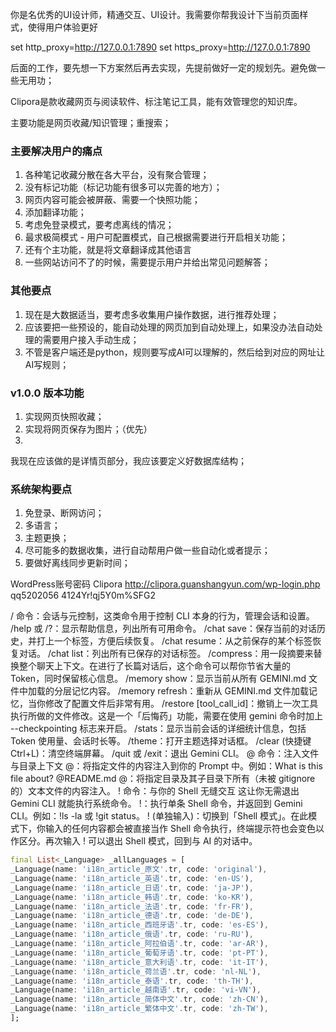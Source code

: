 你是名优秀的UI设计师，精通交互、UI设计。我需要你帮我设计下当前页面样式，使得用户体验更好

set http_proxy=http://127.0.0.1:7890
set https_proxy=http://127.0.0.1:7890


后面的工作，要先想一下方案然后再去实现，先提前做好一定的规划先。避免做一些无用功；


Clipora是款收藏网页与阅读软件、标注笔记工具，能有效管理您的知识库。

主要功能是网页收藏/知识管理；重搜索；

### 主要解决用户的痛点
1. 各种笔记收藏分散在各大平台，没有聚合管理；
2. 没有标记功能（标记功能有很多可以完善的地方）；
3. 网页内容可能会被屏蔽、需要一个快照功能；
4. 添加翻译功能；
5. 考虑免登录模式，要考虑离线的情况；
6. 最求极简模式 - 用户可配置模式，自己根据需要进行开启相关功能；
7. 还有个主功能，就是将文章翻译成其他语言
8. 一些网站访问不了的时候，需要提示用户并给出常见问题解答；


### 其他要点
1. 现在是大数据适当，要考虑多收集用户操作数据，进行推荐处理；
2. 应该要把一些预设的，能自动处理的网页加到自动处理上，如果没办法自动处理的需要用户接入手动生成；
3. 不管是客户端还是python，规则要写成AI可以理解的，然后给到对应的网址让AI写规则；


### v1.0.0 版本功能
1. 实现网页快照收藏；
2. 实现将网页保存为图片；（优先）
3. 


我现在应该做的是详情页部分，我应该要定义好数据库结构；


### 系统架构要点
1. 免登录、断网访问；
2. 多语言；
3. 主题更换；
4. 尽可能多的数据收集，进行自动帮用户做一些自动化或者提示；
5. 要做好离线同步更新时间；



WordPress账号密码
Clipora
http://clipora.guanshangyun.com/wp-login.php
qq5202056
4124Yr!qj5Y0m%SFG2





/ 命令：会话与元控制，这类命令用于控制 CLI 本身的行为，管理会话和设置。
/help 或 /?：显示帮助信息，列出所有可用命令。
/chat save：保存当前的对话历史，并打上一个标签，方便后续恢复。
/chat resume：从之前保存的某个标签恢复对话。
/chat list：列出所有已保存的对话标签。
/compress：用一段摘要来替换整个聊天上下文。在进行了长篇对话后，这个命令可以帮你节省大量的 Token，同时保留核心信息。
/memory show：显示当前从所有 GEMINI.md 文件中加载的分层记忆内容。
/memory refresh：重新从 GEMINI.md 文件加载记忆，当你修改了配置文件后非常有用。
/restore [tool_call_id]：撤销上一次工具执行所做的文件修改。这是一个「后悔药」功能，需要在使用 gemini 命令时加上 --checkpointing 标志来开启。
/stats：显示当前会话的详细统计信息，包括 Token 使用量、会话时长等。
/theme：打开主题选择对话框。
/clear (快捷键 Ctrl+L)：清空终端屏幕。
/quit 或 /exit：退出 Gemini CLI。
@ 命令：注入文件与目录上下文
@：将指定文件的内容注入到你的 Prompt 中。例如：What is this file about? @README.md
@：将指定目录及其子目录下所有（未被 gitignore 的）文本文件的内容注入。
! 命令：与你的 Shell 无缝交互 这让你无需退出 Gemini CLI 就能执行系统命令。
!：执行单条 Shell 命令，并返回到 Gemini CLI。例如：!ls -la 或 !git status。
! (单独输入)：切换到「Shell 模式」。在此模式下，你输入的任何内容都会被直接当作 Shell 命令执行，终端提示符也会变色以作区分。再次输入 ! 可以退出 Shell 模式，回到与 AI 的对话中。

```dart
final List<_Language> _allLanguages = [
_Language(name: 'i18n_article_原文'.tr, code: 'original'),
_Language(name: 'i18n_article_英语'.tr, code: 'en-US'),
_Language(name: 'i18n_article_日语'.tr, code: 'ja-JP'),
_Language(name: 'i18n_article_韩语'.tr, code: 'ko-KR'),
_Language(name: 'i18n_article_法语'.tr, code: 'fr-FR'),
_Language(name: 'i18n_article_德语'.tr, code: 'de-DE'),
_Language(name: 'i18n_article_西班牙语'.tr, code: 'es-ES'),
_Language(name: 'i18n_article_俄语'.tr, code: 'ru-RU'),
_Language(name: 'i18n_article_阿拉伯语'.tr, code: 'ar-AR'),
_Language(name: 'i18n_article_葡萄牙语'.tr, code: 'pt-PT'),
_Language(name: 'i18n_article_意大利语'.tr, code: 'it-IT'),
_Language(name: 'i18n_article_荷兰语'.tr, code: 'nl-NL'),
_Language(name: 'i18n_article_泰语'.tr, code: 'th-TH'),
_Language(name: 'i18n_article_越南语'.tr, code: 'vi-VN'),
_Language(name: 'i18n_article_简体中文'.tr, code: 'zh-CN'),
_Language(name: 'i18n_article_繁体中文'.tr, code: 'zh-TW'),
];


```



